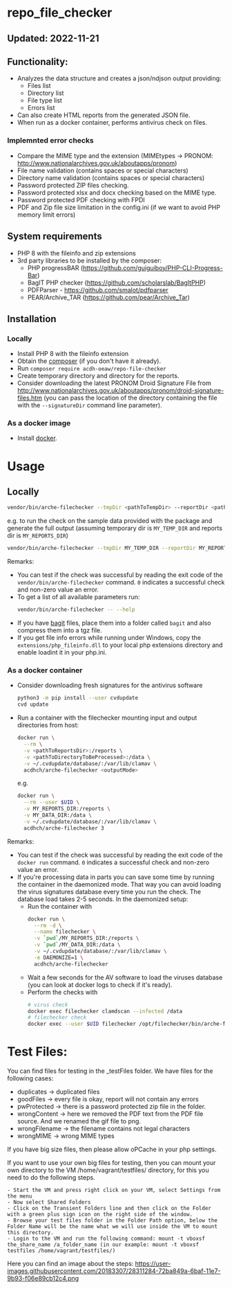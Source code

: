 ﻿# repo_file_checker 

## Updated: 2022-11-21

## Functionality:

* Analyzes the data structure and creates a json/ndjson output providing:
  * Files list
  * Directory list
  * File type list
  * Errors list
* Can also create HTML reports from the generated JSON file.
* When run as a docker container, performs antivirus check on files.

### Implemnted error checks

* Compare the MIME type and the extension (MIMEtypes -> PRONOM: http://www.nationalarchives.gov.uk/aboutapps/pronom)
* File name validation (contains spaces or special characters)
* Directory name validation (contains spaces or special characters)
* Password protected ZIP files checking.
* Password protected xlsx and docx checking based on the MIME type.
* Password protected PDF checking with FPDI
* PDF and Zip file size limitation in the config.ini (if we want to avoid PHP memory limit errors)
		
## System requirements

* PHP 8 with the fileinfo and zip extensions
* 3rd party libraries to be installed by the composer:
  * PHP progressBAR (https://github.com/guiguiboy/PHP-CLI-Progress-Bar)
  * BagIT PHP checker (https://github.com/scholarslab/BagItPHP)
  * PDFParser - https://github.com/smalot/pdfparser
  * PEAR/Archive_TAR (https://github.com/pear/Archive_Tar)
  
## Installation

### Locally

* Install PHP 8 with the fileinfo extension
* Obtain the [composer](https://getcomposer.org/) (if you don't have it already).
* Run `composer require acdh-oeaw/repo-file-checker`
* Create temporary directory and directory for the reports.
* Consider downloading the latest PRONOM Droid Signature File from http://www.nationalarchives.gov.uk/aboutapps/pronom/droid-signature-files.htm
  (you can pass the location of the directory containing the file with the `--signatureDir` command line parameter).

### As a docker image

* Install [docker](https://www.docker.com/).

# Usage

## Locally

```bash
vendor/bin/arche-filechecker --tmpDir <pathToTempDir> --reportDir <pathToReportsDir> <pathToDirectoryToBeProcessed> <outputMode>
```
e.g. to run the check on the sample data provided with the package and generate the full output (assuming temporary dir is `MY_TEMP_DIR` and reports dir is `MY_REPORTS_DIR`)
```bash
vendor/bin/arche-filechecker --tmpDir MY_TEMP_DIR --reportDir MY_REPORTS_DIR vendor/acdh-oeaw/repo-file-checker/_testFiles 3
```

Remarks:

* You can test if the check was successful by reading the exit code of the `vendor/bin/arche-filechecker` command.
  `0` indicates a successful check and non-zero value an error.
* To get a list of all available parameters run:
  ```bash
  vendor/bin/arche-filechecker -- --help
  ```
* If you have [bagit](https://en.wikipedia.org/wiki/BagIt) files, place them into a folder called `bagit` and also compress them into a tgz file.
* If you get file info errors while running under Windows, copy the `extensions/php_fileinfo.dll` to your local php extensions directory
  and enable loadint it in your php.ini.

### As a docker container

* Consider downloading fresh signatures for the antivirus software
  ```bash
  python3 -m pip install --user cvdupdate
  cvd update
  ```
* Run a container with the filechecker mounting input and output directories from host:
  ```bash
  docker run \
    --rm \
    -v <pathToReportsDir>:/reports \
    -v <pathToDirectoryToBeProcessed>:/data \
    -v ~/.cvdupdate/database/:/var/lib/clamav \
    acdhch/arche-filechecker <outputMode>
  ```
  e.g.
  ```bash
  docker run \
    --rm --user $UID \
    -v MY_REPORTS_DIR:/reports \
    -v MY_DATA_DIR:/data \
    -v ~/.cvdupdate/database/:/var/lib/clamav \
    acdhch/arche-filechecker 3
  ```

Remarks:

* You can test if the check was successful by reading the exit code of the `docker run` command.
  `0` indicates a successful check and non-zero value an error.
* If you're processing data in parts you can save some time by running the container in the daemonized mode.
  That way you can avoid loading the virus signatures database every time you run the check. The database load takes 2-5 seconds.
  In the daemonized setup:
    * Run the container with
      ```bash
      docker run \
        --rm -d \
        --name filechecker \
        -v `pwd`/MY_REPORTS_DIR:/reports \
        -v `pwd`/MY_DATA_DIR:/data \
        -v ~/.cvdupdate/database/:/var/lib/clamav \
        -e DAEMONIZE=1 \
        acdhch/arche-filechecker
      ```
    * Wait a few seconds for the AV software to load the viruses database (you can look at docker logs to check if it's ready).
    * Perform the checks with
      ```bash
      # virus check
      docker exec filechecker clamdscan --infected /data
      # filechecker check
      docker exec --user $UID filechecker /opt/filechecker/bin/arche-filechecker --tmpDir /tmp --reportDir /reports /data {mode}
      ```

# Test Files:

You can find files for testing in the _testFiles folder. We have files for the following cases:
  - duplicates -> duplicated files
  - goodFiles -> every file is okay, report will not contain any errors
  - pwProtected -> there is a password protected zip file in the folder.
  - wrongContent -> here we removed the PDF text from the PDF file source. And we renamed the gif file to png.
  - wrongFilename -> the filename contains not legal characters
  - wrongMIME -> wrong MIME types

  If you have big size files, then please allow oPCache in your php settings.
  
  If you want to use your own big files for testing, then you can mount your own directory to the VM /home/vagrant/testfiles/ directory, for this you need to do the following steps.

    - Start the VM and press right click on your VM, select Settings from the menu
    - Now select Shared Folders
    - Click on the Transient Folders line and then click on the Folder with a green plus sign icon on the right side of the window.
    - Browse your test files folder in the Folder Path option, below the Folder Name will be the name what we will use inside the VM to mount this directory.
    - Login to the VM and run the following command: mount -t vboxsf the_share_name /a_folder_name (in our example: mount -t vboxsf testfiles /home/vagrant/testfiles/)
Here you can find an image about the steps:
https://user-images.githubusercontent.com/20183307/28311284-72ba849a-6baf-11e7-9b93-f06e89cb12c4.png
  
